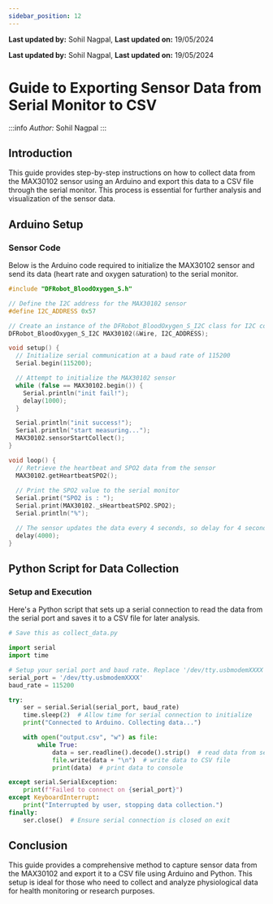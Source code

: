 ```yaml
---
sidebar_position: 12
---
```


**Last updated by:** Sohil Nagpal, **Last updated on:** 19/05/2024


**Last updated by:** Sohil Nagpal, **Last updated on:** 19/05/2024

# Guide to Exporting Sensor Data from Serial Monitor to CSV

:::info
*Author:* Sohil Nagpal
:::

## Introduction

This guide provides step-by-step instructions on how to collect data from the MAX30102 sensor using an Arduino and export this data to a CSV file through the serial monitor. This process is essential for further analysis and visualization of the sensor data.

## Arduino Setup

### Sensor Code

Below is the Arduino code required to initialize the MAX30102 sensor and send its data (heart rate and oxygen saturation) to the serial monitor.

```cpp
#include "DFRobot_BloodOxygen_S.h"

// Define the I2C address for the MAX30102 sensor
#define I2C_ADDRESS 0x57

// Create an instance of the DFRobot_BloodOxygen_S_I2C class for I2C communication
DFRobot_BloodOxygen_S_I2C MAX30102(&Wire, I2C_ADDRESS);

void setup() {
  // Initialize serial communication at a baud rate of 115200
  Serial.begin(115200);

  // Attempt to initialize the MAX30102 sensor
  while (false == MAX30102.begin()) {
    Serial.println("init fail!");
    delay(1000);
  }

  Serial.println("init success!");
  Serial.println("start measuring...");
  MAX30102.sensorStartCollect();
}

void loop() {
  // Retrieve the heartbeat and SPO2 data from the sensor
  MAX30102.getHeartbeatSPO2();
  
  // Print the SPO2 value to the serial monitor
  Serial.print("SPO2 is : ");
  Serial.print(MAX30102._sHeartbeatSPO2.SPO2);
  Serial.println("%");

  // The sensor updates the data every 4 seconds, so delay for 4 seconds before the next read
  delay(4000);
}
```

## Python Script for Data Collection

### Setup and Execution

Here's a Python script that sets up a serial connection to read the data from the serial port and saves it to a CSV file for later analysis.

```python
# Save this as collect_data.py

import serial
import time

# Setup your serial port and baud rate. Replace '/dev/tty.usbmodemXXXX' with your actual device port
serial_port = '/dev/tty.usbmodemXXXX'
baud_rate = 115200

try:
    ser = serial.Serial(serial_port, baud_rate)
    time.sleep(2)  # Allow time for serial connection to initialize
    print("Connected to Arduino. Collecting data...")

    with open("output.csv", "w") as file:
        while True:
            data = ser.readline().decode().strip()  # read data from serial and decode it
            file.write(data + "\n")  # write data to CSV file
            print(data)  # print data to console

except serial.SerialException:
    print(f"Failed to connect on {serial_port}")
except KeyboardInterrupt:
    print("Interrupted by user, stopping data collection.")
finally:
    ser.close()  # Ensure serial connection is closed on exit
```

## Conclusion

This guide provides a comprehensive method to capture sensor data from the MAX30102 and export it to a CSV file using Arduino and Python. This setup is ideal for those who need to collect and analyze physiological data for health monitoring or research purposes.
